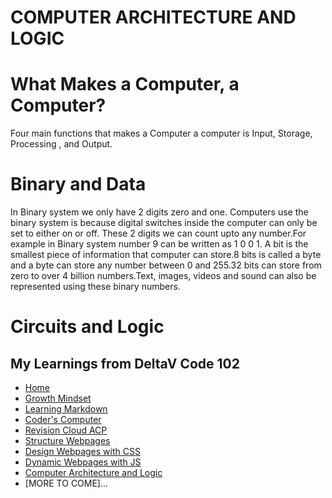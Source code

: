 # COMPUTER ARCHITECTURE AND LOGIC


# What Makes a Computer, a Computer?

Four main functions that makes a Computer a computer is Input, Storage, Processing , and Output.


# Binary and Data

In Binary system we only have 2 digits zero and one. Computers use the binary system is because digital switches inside the computer can only be set to either on or off.
These 2 digits we can count upto any number.For example in Binary system number 9 can be written as 1 0 0 1. A bit is the smallest piece of information that computer can store.8  bits is called a byte and a byte can store any number between 0 and 255.32 bits can store from zero to over 4 billion numbers.Text, images, videos and sound can also be represented using these binary numbers.


# Circuits and Logic









## My Learnings from DeltaV Code 102
- [Home](README.md)
- [Growth Mindset](GROWTH_MINDSET.md)
- [Learning Markdown](LEARNING_MARKDOWN.md)
- [Coder's Computer](CODERS_COMPUTER.md)
- [Revision Cloud ACP](REVISION_CLOUD.md)
- [Structure Webpages](STRUCTURE_WEBPAGES.md)
- [Design Webpages with CSS](DESIGN_WEBPAGES_CSS.md)
- [Dynamic Webpages with JS](DYNAMIC_WEBPAGES_JS.md)
- [Computer Architecture and Logic](COMPUTER_ARCHI_LOGIC.md)
- [MORE TO COME]...


